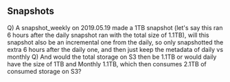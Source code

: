 ## Snapshots

Q) A snapshot_weekly on 2019.05.19 made a 1TB snapshot (let's say this ran 6 hours after the daily snapshot ran with the total size of 1.1TB), will this snapshot also be an incremental one from the daily, so only snapshotted the extra 6 hours after the daily one, and then just keep the metadata of daily vs monthly
Q) And would the total storage on S3 then be 1.1TB or would daily have the size of 1TB and Monthly 1.1TB, which then consumes 2.1TB of consumed storage on S3?
